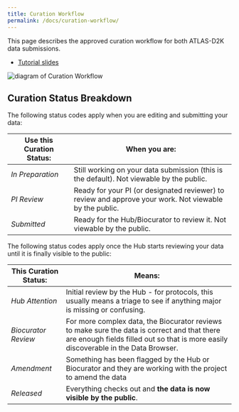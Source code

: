 ```yaml
---
title: Curation Workflow
permalink: /docs/curation-workflow/
---
```


This page describes the approved curation workflow for both ATLAS-D2K data submissions.

* [Tutorial slides](https://docs.google.com/presentation/d/1KPkiTwhDhJ73hr7A6mlKc-1bN27--4SxsHntloXc7Qg/edit?usp=sharing)

![diagram of Curation Workflow](/assets/wiki_images/submitting-data/curation-workflow-v2.png)

<a name="curation-status"/>

## Curation Status Breakdown

The following status codes apply when you are editing and submitting your data:

| Use this Curation Status: | When you are:                                                                                                                      |
|---------------------------|------------------------------------------------------------------------------------------------------------------------------------|
| _In Preparation_            | Still working on your data submission (this is the default). Not viewable by the public.                            |
| _PI Review_                 | Ready for your PI (or designated reviewer) to review and approve your work. Not viewable by the public.             |
| _Submitted_                 | Ready for the Hub/Biocurator to review it. Not viewable by the public. |

The following status codes apply once the Hub starts reviewing your data until it is finally visible to the public:

| This Curation Status: | Means:                                                                                                                      |
|---------------------------|------------------------------------------------------------------------------------------------------------------------------------|
| _Hub Attention_            | Initial review by the Hub - for protocols, this usually means a triage to see if anything major is missing or confusing.   |
| _Biocurator Review_  | For more complex data, the Biocurator reviews to make sure the data is correct and that there are enough fields filled out so that is more easily discoverable in the Data Browser.             |
| _Amendment_                 | Something has been flagged by the Hub or Biocurator and they are working with the project to amend the data |
| _Released_                 | Everything checks out and **the data is now visible by the public**. |

